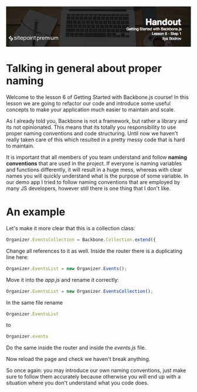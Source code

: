![](headings/6.1.png)

# Talking in general about proper naming

Welcome to the lesson 6 of Getting Started with Backbone.js course! In this lesson we are going to refactor our code and introduce some useful concepts to make your application much easier to maintain and scale.

As I already told you, Backbone is not a framework, but rather a library and its not opinionated. This means that its totally you responsibility to use proper naming conventions and code structuring. Until now we haven't really taken care of this which resulted in a pretty messy code that is hard to maintain.

It is important that all members of you team understand and follow **naming conventions** that are used in the project. If everyone is naming variables and functions differently, it will result in a huge mess, whereas with clear names you will quickly understand what is the purpose of some variable.
In our demo app I tried to follow naming conventions that are employed by many JS developers, however still there is one thing that I don't like.

# An example

Let's make it more clear that this is a collection class:

```js
Organizer.EventsCollection = Backbone.Collection.extend({
```

Change all references to it as well. Inside the router there is a duplicating line here:

```js
Organizer.EventsList = new Organizer.Events();
```

Move it into the *app.js* and rename it correctly:

```js
Organizer.EventsList = new Organizer.EventsCollection();
```
In the same file rename 

```js
Organizer.EventsList
```

to 

```js
Organizer.events
```

Do the same inside the router and inside the *events.js* file.

Now reload the page and check we haven't break anything.

So once again: you may introduce our own naming conventions, just make sure to follow them accurately because otherwise you will end up with a situation where you don't understand what you code does.